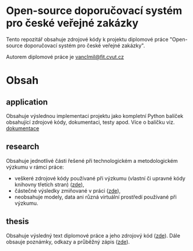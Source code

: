 # Open-source doporučovací systém pro české veřejné zakázky

Tento repozitář obsahuje zdrojové kódy k projektu diplomové práce "Open-source doporučovací systém pro české veřejné zakázky".

Autorem diplomové práce je vanclmil@fit.cvut.cz

# Obsah

## application

Obsahuje výslednou implementaci projektu jako kompletní Python balíček obsahující zdrojové kódy, dokumentaci, testy apod.
Více o balíčku viz. [dokumentace](application/recommender/README.rst)

## research

Obsahuje jednotlivé části řešené při technologickém a metodologickém výzkumu v rámci práce:

- veškeré zdrojové kódy používané při výzkumu (vlastní či upravné kódy knihovny třetích stran) ([zde](research/src/)),
- částečné výsledky zmiňované v práci ([zde](research/model/)),
- neobsahuje modely, data ani různá virtuální prostředí používané při výzkumu.

## thesis

Obsahuje výsledný text diplomové práce a jeho zdrojový kód ([zde](thesis/text/)).
Dále obsauje poznámky, odkazy a průběžný zápis ([zde](thesis/other/)).